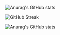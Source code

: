 ![Anurag's GitHub stats](https://github-readme-stats.vercel.app/api?username=justcallmesimon26&show_icons=true&theme=transparent&hide_border=true)

![GitHub Streak](https://streak-stats.demolab.com?user=JustCallMeSimon26&theme=github-dark-blue&hide_border=true&date_format=j%2Fn%5B%2FY%5D)

![Anurag's GitHub stats](https://github-readme-stats.vercel.app/api/wakatime?username=Justcallmesimon&show_icons=true&theme=transparent&hide_border=true)
